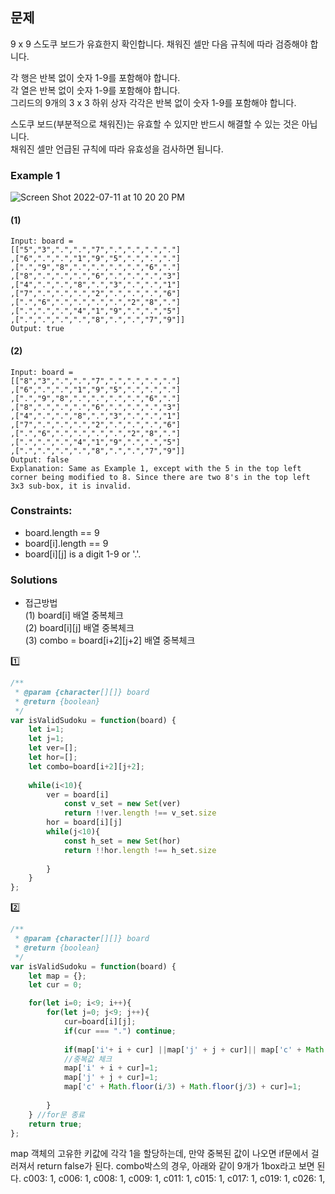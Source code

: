 ## 문제

9 x 9 스도쿠 보드가 유효한지 확인합니다. 채워진 셀만 다음 규칙에 따라 검증해야 합니다.

각 행은 반복 없이 숫자 1-9를 포함해야 합니다.<br/>
각 열은 반복 없이 숫자 1-9를 포함해야 합니다.<br/>
그리드의 9개의 3 x 3 하위 상자 각각은 반복 없이 숫자 1-9를 포함해야 합니다.<br/>

스도쿠 보드(부분적으로 채워진)는 유효할 수 있지만 반드시 해결할 수 있는 것은 아닙니다.<br/>
채워진 셀만 언급된 규칙에 따라 유효성을 검사하면 됩니다.<br/>

### Example 1
![Screen Shot 2022-07-11 at 10 20 20 PM](https://user-images.githubusercontent.com/88074487/178273586-8a857dac-9d03-4018-9e54-a707317e3ad4.png)<br/>
#### (1)
```
Input: board = 
[["5","3",".",".","7",".",".",".","."]
,["6",".",".","1","9","5",".",".","."]
,[".","9","8",".",".",".",".","6","."]
,["8",".",".",".","6",".",".",".","3"]
,["4",".",".","8",".","3",".",".","1"]
,["7",".",".",".","2",".",".",".","6"]
,[".","6",".",".",".",".","2","8","."]
,[".",".",".","4","1","9",".",".","5"]
,[".",".",".",".","8",".",".","7","9"]]
Output: true
```
#### (2)
```
Input: board = 
[["8","3",".",".","7",".",".",".","."]
,["6",".",".","1","9","5",".",".","."]
,[".","9","8",".",".",".",".","6","."]
,["8",".",".",".","6",".",".",".","3"]
,["4",".",".","8",".","3",".",".","1"]
,["7",".",".",".","2",".",".",".","6"]
,[".","6",".",".",".",".","2","8","."]
,[".",".",".","4","1","9",".",".","5"]
,[".",".",".",".","8",".",".","7","9"]]
Output: false
Explanation: Same as Example 1, except with the 5 in the top left corner being modified to 8. Since there are two 8's in the top left 3x3 sub-box, it is invalid.
```
### Constraints:

- board.length == 9
- board[i].length == 9
- board[i][j] is a digit 1-9 or '.'.

### Solutions
- 접근방법<br/>
(1) board[i] 배열 중복체크<br/>
(2) board[i][j] 배열 중복체크<br/>
(3) combo = board[i+2][j+2] 배열 중복체크<br/>

1️⃣
```javascript
/**
 * @param {character[][]} board
 * @return {boolean}
 */
var isValidSudoku = function(board) {
    let i=1;
    let j=1;
    let ver=[];
    let hor=[];
    let combo=board[i+2][j+2];
    
    while(i<10){
        ver = board[i]
            const v_set = new Set(ver)
            return !!ver.length !== v_set.size
        hor = board[i][j]
        while(j<10){
            const h_set = new Set(hor)
            return !!hor.length !== h_set.size
            
        }
    }
};
```
2️⃣
```javascript
/**
 * @param {character[][]} board
 * @return {boolean}
 */
var isValidSudoku = function(board) {
    let map = {};
    let cur = 0;

    for(let i=0; i<9; i++){
        for(let j=0; j<9; j++){
            cur=board[i][j];
            if(cur === ".") continue;
            
            if(map['i'+ i + cur] ||map['j' + j + cur]|| map['c' + Math.floor(i/3) + Math.floor(j/3) + cur]) return false;
            //중복값 체크
            map['i' + i + cur]=1;
            map['j' + j + cur]=1;
            map['c' + Math.floor(i/3) + Math.floor(j/3) + cur]=1;
            
        }
    } //for문 종료
    return true;
};
```
map 객체의 고유한 키값에 각각 1을 할당하는데, 만약 중복된 값이 나오면 if문에서 걸러져서 return false가 된다.
combo박스의 경우, 아래와 같이 9개가 1box라고 보면 된다.
  c003: 1,
  c006: 1,
  c008: 1,
  c009: 1,
  c011: 1,
  c015: 1,
  c017: 1,
  c019: 1,
  c026: 1,

